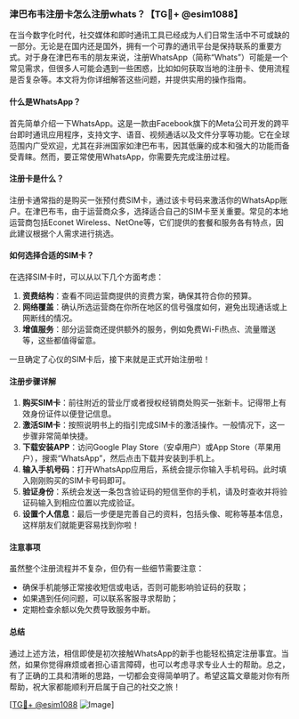### 津巴布韦注册卡怎么注册whats？【TG💪+ @esim1088】

在当今数字化时代，社交媒体和即时通讯工具已经成为人们日常生活中不可或缺的一部分。无论是在国内还是国外，拥有一个可靠的通讯平台是保持联系的重要方式。对于身在津巴布韦的朋友来说，注册WhatsApp（简称“Whats”）可能是一个常见需求，但很多人可能会遇到一些困惑，比如如何获取当地的注册卡、使用流程是否复杂等。本文将为你详细解答这些问题，并提供实用的操作指南。

#### 什么是WhatsApp？
首先简单介绍一下WhatsApp。这是一款由Facebook旗下的Meta公司开发的跨平台即时通讯应用程序，支持文字、语音、视频通话以及文件分享等功能。它在全球范围内广受欢迎，尤其在非洲国家如津巴布韦，因其低廉的成本和强大的功能而备受青睐。然而，要正常使用WhatsApp，你需要先完成注册过程。

#### 注册卡是什么？
注册卡通常指的是购买一张预付费SIM卡，通过该卡号码来激活你的WhatsApp账户。在津巴布韦，由于运营商众多，选择适合自己的SIM卡至关重要。常见的本地运营商包括Econet Wireless、NetOne等，它们提供的套餐和服务各有特点，因此建议根据个人需求进行挑选。

#### 如何选择合适的SIM卡？
在选择SIM卡时，可以从以下几个方面考虑：
1. **资费结构**：查看不同运营商提供的资费方案，确保其符合你的预算。
2. **网络覆盖**：确认所选运营商在你所在地区的信号强度如何，避免出现通话或上网断线的情况。
3. **增值服务**：部分运营商还提供额外的服务，例如免费Wi-Fi热点、流量赠送等，这些都值得留意。

一旦确定了心仪的SIM卡后，接下来就是正式开始注册啦！

#### 注册步骤详解
1. **购买SIM卡**：前往附近的营业厅或者授权经销商处购买一张新卡。记得带上有效身份证件以便登记信息。
2. **激活SIM卡**：按照说明书上的指引完成SIM卡的激活操作。一般情况下，这一步骤非常简单快捷。
3. **下载安装APP**：访问Google Play Store（安卓用户）或App Store（苹果用户），搜索“WhatsApp”，然后点击下载并安装到手机上。
4. **输入手机号码**：打开WhatsApp应用后，系统会提示你输入手机号码。此时填入刚刚购买的SIM卡号码即可。
5. **验证身份**：系统会发送一条包含验证码的短信至你的手机，请及时查收并将验证码输入到相应位置以完成验证。
6. **设置个人信息**：最后一步便是完善自己的资料，包括头像、昵称等基本信息，这样朋友们就能更容易找到你啦！

#### 注意事项
虽然整个注册流程并不复杂，但仍有一些细节需要注意：
- 确保手机能够正常接收短信或电话，否则可能影响验证码的获取；
- 如果遇到任何问题，可以联系客服寻求帮助；
- 定期检查余额以免欠费导致服务中断。

#### 总结
通过上述方法，相信即使是初次接触WhatsApp的新手也能轻松搞定注册事宜。当然，如果你觉得麻烦或者担心语言障碍，也可以考虑寻求专业人士的帮助。总之，有了正确的工具和清晰的思路，一切都会变得简单明了。希望这篇文章能对你有所帮助，祝大家都能顺利开启属于自己的社交之旅！

[[TG💪+ @esim1088](https://t.me/s/esim1088) ![Image](https://i.postimg.cc/4NQfJmqS/Snipaste-2025-05-13-00-14-12.png)]